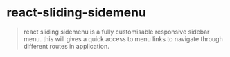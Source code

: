 
# react-sliding-sidemenu
> react sliding sidemenu is a fully customisable responsive sidebar menu.
this will gives a quick access to menu links to navigate through different routes in application. 
